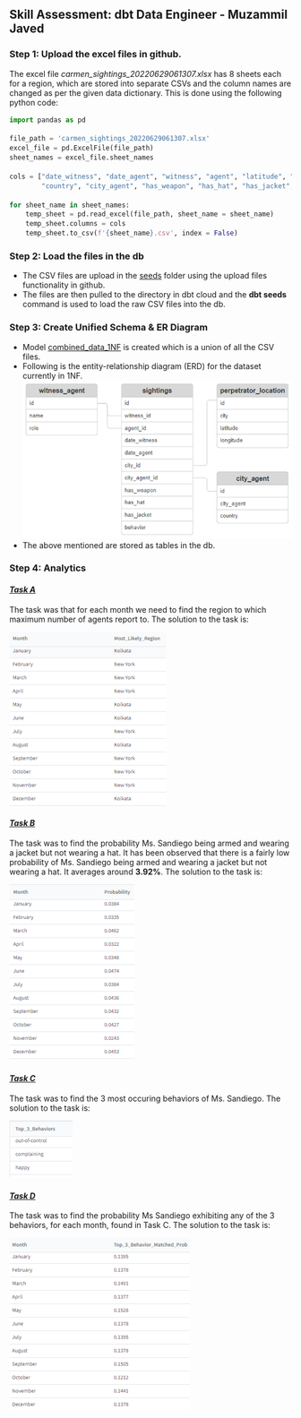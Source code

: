 ## Skill Assessment: dbt Data Engineer - Muzammil Javed

### Step 1: Upload the excel files in github.
The excel file *carmen_sightings_20220629061307.xlsx* has 8 sheets each for a region, which are stored into separate CSVs and 
the column names are changed as per the given data dictionary. This is done using the following python code:

``` python
import pandas as pd

file_path = 'carmen_sightings_20220629061307.xlsx'
excel_file = pd.ExcelFile(file_path)
sheet_names = excel_file.sheet_names

cols = ["date_witness", "date_agent", "witness", "agent", "latitude", "longitude", "city", 
        "country", "city_agent", "has_weapon", "has_hat", "has_jacket", "behavior"]

for sheet_name in sheet_names:
    temp_sheet = pd.read_excel(file_path, sheet_name = sheet_name)
    temp_sheet.columns = cols
    temp_sheet.to_csv(f'{sheet_name}.csv', index = False)
```

### Step 2: Load the files in the db
- The CSV files are upload in the [seeds](https://github.com/muz-javed/cascade-dbt-assessment/tree/5d09e2ff1574e8dcda9c4cb2010f7c276b854240/seeds) folder using the upload files functionality in github.
- The files are then pulled to the directory in dbt cloud and the **dbt seeds** command is used to load the raw CSV files into the db.

### Step 3: Create Unified Schema & ER Diagram
- Model [combined_data_1NF](https://github.com/muz-javed/cascade-dbt-assessment/blob/2a185da26206fc895b508dc497b9bea4e5662210/models/raw_data/combined_data_1NF.sql) is created which is a union of all the CSV files.
- Following is the entity-relationship diagram (ERD) for the dataset currently in 1NF.
![ERD Diagram](https://github.com/muz-javed/cascade-dbt-assessment/blob/ab6ed32b8ba302f1c83399e1663ab681264c2f54/ERD.PNG)
- The above mentioned are stored as tables in the db.

### Step 4: Analytics

#### [*Task A*](https://github.com/muz-javed/cascade-dbt-assessment/blob/65ee7c7c96604756d205889aa2b921b9532f9bc2/models/analytics/task_4a.sql)
The task was that for each month we need to find the region to which maximum number of agents report to. The solution to the task is:

![task_4a](https://github.com/muz-javed/cascade-dbt-assessment/blob/ecea7e1ff0538a7248651797b5fefb850cb266ad/Task%204A.PNG)

#### [*Task B*](https://github.com/muz-javed/cascade-dbt-assessment/blob/0af6471d0622abb6c7a881dbacebbccc5cbbad14/models/analytics/task_4b.sql)
The task was to find the probability Ms. Sandiego being armed and wearing a jacket but not wearing a hat. It has been observed that there is a fairly low probability of Ms. Sandiego being armed and wearing a jacket but not wearing a hat. It averages around **3.92%**. The solution to the task is:

![task_4b](https://github.com/muz-javed/cascade-dbt-assessment/blob/62ea1c0569009112935df0e8a146e3a2a9385699/Task%204B.PNG)

#### [*Task C*](https://github.com/muz-javed/cascade-dbt-assessment/blob/0af6471d0622abb6c7a881dbacebbccc5cbbad14/models/analytics/task_4c.sql)
The task was to find the 3 most occuring behaviors of Ms. Sandiego. The solution to the task is:

![task_4c](https://github.com/muz-javed/cascade-dbt-assessment/blob/62ea1c0569009112935df0e8a146e3a2a9385699/Task%204C.PNG)

#### [*Task D*](https://github.com/muz-javed/cascade-dbt-assessment/blob/0af6471d0622abb6c7a881dbacebbccc5cbbad14/models/analytics/task_4d.sql)
The task was to find the probability Ms Sandiego exhibiting any of the 3 behaviors, for each month, found in Task C. The solution to the task is:

![task_4d](https://github.com/muz-javed/cascade-dbt-assessment/blob/62ea1c0569009112935df0e8a146e3a2a9385699/Task%204D.PNG)

